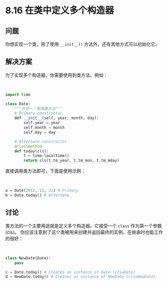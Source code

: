 

# 8.16 在类中定义多个构造器

## 问题

你想实现一个类，除了使用 `__init__()` 方法外，还有其他方式可以初始化它。

## 解决方案

为了实现多个构造器，你需要使用到类方法。例如：


​    
```python
import time

class Date:
    """方法一：使用类方法"""
    # Primary constructor
    def __init__(self, year, month, day):
        self.year = year
        self.month = month
        self.day = day

    # Alternate constructor
    @classmethod
    def today(cls):
        t = time.localtime()
        return cls(t.tm_year, t.tm_mon, t.tm_mday)
```


直接调用类方法即可，下面是使用示例：


​    
```python
a = Date(2012, 12, 21) # Primary
b = Date.today() # Alternate
```


## 讨论

类方法的一个主要用途就是定义多个构造器。它接受一个 `class` 作为第一个参数(cls)。
你应该注意到了这个类被用来创建并返回最终的实例。在继承时也能工作的很好：


​    
```python
class NewDate(Date):
    pass

c = Date.today() # Creates an instance of Date (cls=Date)
d = NewDate.today() # Creates an instance of NewDate (cls=NewDate)
```

 

